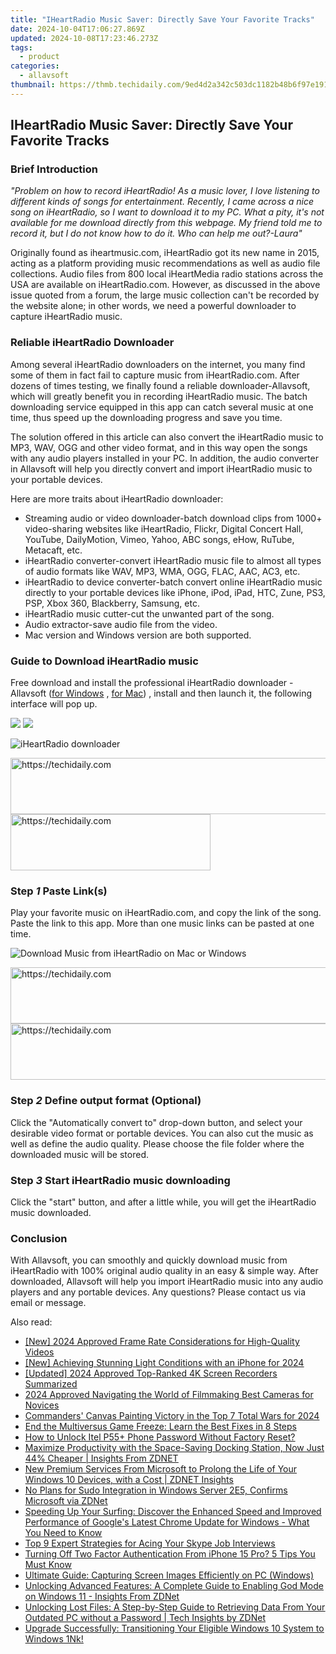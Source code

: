 ```yaml
---
title: "IHeartRadio Music Saver: Directly Save Your Favorite Tracks"
date: 2024-10-04T17:06:27.869Z
updated: 2024-10-08T17:23:46.273Z
tags:
  - product
categories:
  - allavsoft
thumbnail: https://thmb.techidaily.com/9ed4d2a342c503dc1182b48b6f97e1914eb836100fe0df4621fadbbe35959f4b.jpg
---
```


## IHeartRadio Music Saver: Directly Save Your Favorite Tracks

### Brief Introduction

_"Problem on how to record iHeartRadio! As a music lover, I love listening to different kinds of songs for entertainment. Recently, I came across a nice song on iHeartRadio, so I want to download it to my PC. What a pity, it's not available for me download directly from this webpage. My friend told me to record it, but I do not know how to do it. Who can help me out?-Laura"_

Originally found as iheartmusic.com, iHeartRadio got its new name in 2015, acting as a platform providing music recommendations as well as audio file collections. Audio files from 800 local iHeartMedia radio stations across the USA are available on iHeartRadio.com. However, as discussed in the above issue quoted from a forum, the large music collection can't be recorded by the website alone; in other words, we need a powerful downloader to capture iHeartRadio music.

### Reliable iHeartRadio Downloader

Among several iHeartRadio downloaders on the internet, you many find some of them in fact fail to capture music from iHeartRadio.com. After dozens of times testing, we finally found a reliable downloader-Allavsoft, which will greatly benefit you in recording iHeartRadio music. The batch downloading service equipped in this app can catch several music at one time, thus speed up the downloading progress and save you time.

The solution offered in this article can also convert the iHeartRadio music to MP3, WAV, OGG and other video format, and in this way open the songs with any audio players installed in your PC. In addition, the audio converter in Allavsoft will help you directly convert and import iHeartRadio music to your portable devices.

Here are more traits about iHeartRadio downloader:

* Streaming audio or video downloader-batch download clips from 1000+ video-sharing websites like iHeartRadio, Flickr, Digital Concert Hall, YouTube, DailyMotion, Vimeo, Yahoo, ABC songs, eHow, RuTube, Metacaft, etc.
* iHeartRadio converter-convert iHeartRadio music file to almost all types of audio formats like WAV, MP3, WMA, OGG, FLAC, AAC, AC3, etc.
* iHeartRadio to device converter-batch convert online iHeartRadio music directly to your portable devices like iPhone, iPod, iPad, HTC, Zune, PS3, PSP, Xbox 360, Blackberry, Samsung, etc.
* iHeartRadio music cutter-cut the unwanted part of the song.
* Audio extractor-save audio file from the video.
* Mac version and Windows version are both supported.

### Guide to Download iHeartRadio music

Free download and install the professional iHeartRadio downloader - Allavsoft ([for Windows](https://tools.techidaily.com/allavsoft/products/) , [for Mac](https://tools.techidaily.com/allavsoft/products/)) , install and then launch it, the following interface will pop up.

[![](https://www.allavsoft.com/how-to/../images/how-to/free-download-win.jpg)](https://tools.techidaily.com/allavsoft/products/) [![](https://www.allavsoft.com/how-to/../images/how-to/free-download-mac.jpg)](https://tools.techidaily.com/allavsoft/products/)

![iHeartRadio downloader](https://www.allavsoft.com/how-to/../images/allavsoft/screen-shot-600.jpg)

<!-- affiliate ads begin -->
<a href="https://aligracehair.sjv.io/c/5597632/1896546/19272" target="_top" id="1896546">
  <img src="//a.impactradius-go.com/display-ad/19272-1896546" border="0" alt="https://techidaily.com" width="728" height="90"/>
</a>
<img height="0" width="0" src="https://aligracehair.sjv.io/i/5597632/1896546/19272" style="position:absolute;visibility:hidden;" border="0" />
<!-- affiliate ads end -->

<!-- affiliate ads begin -->
<a href="https://bluettius.sjv.io/c/5597632/2139117/17108" target="_top" id="2139117">
  <img src="//a.impactradius-go.com/display-ad/17108-2139117" border="0" alt="https://techidaily.com" width="320" height="90"/>
</a>
<img height="0" width="0" src="https://bluettius.sjv.io/i/5597632/2139117/17108" style="position:absolute;visibility:hidden;" border="0" />
<!-- affiliate ads end -->

### Step _1_ Paste Link(s)

Play your favorite music on iHeartRadio.com, and copy the link of the song. Paste the link to this app. More than one music links can be pasted at one time.

![Download Music from iHeartRadio on Mac or Windows](https://www.allavsoft.com/how-to/../images/how-to/laola1-tv-downloader-for-mac-windows/download-video-from-laola1.tv.jpg)

<!-- affiliate ads begin -->
<a href="https://appsumo.8odi.net/c/5597632/2068411/7443" target="_top" id="2068411">
  <img src="//a.impactradius-go.com/display-ad/7443-2068411" border="0" alt="https://techidaily.com" width="728" height="90"/>
</a>
<img height="0" width="0" src="https://appsumo.8odi.net/i/5597632/2068411/7443" style="position:absolute;visibility:hidden;" border="0" />
<!-- affiliate ads end -->

<!-- affiliate ads begin -->
<a href="https://appsumo.8odi.net/c/5597632/2151892/7443" target="_top" id="2151892">
  <img src="//a.impactradius-go.com/display-ad/7443-2151892" border="0" alt="https://techidaily.com" width="600" height="90"/>
</a>
<img height="0" width="0" src="https://appsumo.8odi.net/i/5597632/2151892/7443" style="position:absolute;visibility:hidden;" border="0" />
<!-- affiliate ads end -->

### Step _2_ Define output format (Optional)

Click the "Automatically convert to" drop-down button, and select your desirable video format or portable devices. You can also cut the music as well as define the audio quality. Please choose the file folder where the downloaded music will be stored.

### Step _3_ Start iHeartRadio music downloading

Click the "start" button, and after a little while, you will get the iHeartRadio music downloaded.

### Conclusion

With Allavsoft, you can smoothly and quickly download music from iHeartRadio with 100% original audio quality in an easy & simple way. After downloaded, Allavsoft will help you import iHeartRadio music into any audio players and any portable devices. Any questions? Please contact us via email or message.

<ins class="adsbygoogle"
     style="display:block"
     data-ad-format="autorelaxed"
     data-ad-client="ca-pub-7571918770474297"
     data-ad-slot="1223367746"></ins>

<ins class="adsbygoogle"
     style="display:block"
     data-ad-client="ca-pub-7571918770474297"
     data-ad-slot="8358498916"
     data-ad-format="auto"
     data-full-width-responsive="true"></ins>

<span class="atpl-alsoreadstyle">Also read:</span>
<div><ul>
<li><a href="https://screen-mirroring-recording.techidaily.com/new-2024-approved-frame-rate-considerations-for-high-quality-videos/"><u>[New] 2024 Approved Frame Rate Considerations for High-Quality Videos</u></a></li>
<li><a href="https://fox-cloud.techidaily.com/new-achieving-stunning-light-conditions-with-an-iphone-for-2024/"><u>[New] Achieving Stunning Light Conditions with an iPhone for 2024</u></a></li>
<li><a href="https://on-screen-recording.techidaily.com/updated-2024-approved-top-ranked-4k-screen-recorders-summarized/"><u>[Updated] 2024 Approved Top-Ranked 4K Screen Recorders Summarized</u></a></li>
<li><a href="https://extra-guidance.techidaily.com/2024-approved-navigating-the-world-of-filmmaking-best-cameras-for-novices/"><u>2024 Approved Navigating the World of Filmmaking Best Cameras for Novices</u></a></li>
<li><a href="https://screen-mirroring-recording.techidaily.com/commanders-canvas-painting-victory-in-the-top-7-total-wars-for-2024/"><u>Commanders' Canvas Painting Victory in the Top 7 Total Wars for 2024</u></a></li>
<li><a href="https://win-solutions.techidaily.com/end-the-multiversus-game-freeze-learn-the-best-fixes-in-8-steps/"><u>End the Multiversus Game Freeze: Learn the Best Fixes in 8 Steps</u></a></li>
<li><a href="https://unlock-android.techidaily.com/how-to-unlock-itel-p55plus-phone-password-without-factory-reset-by-drfone-android/"><u>How to Unlock Itel P55+ Phone Password Without Factory Reset?</u></a></li>
<li><a href="https://win-deluxe.techidaily.com/maximize-productivity-with-the-space-saving-docking-station-now-just-44-cheaper-insights-from-zdnet/"><u>Maximize Productivity with the Space-Saving Docking Station, Now Just 44% Cheaper | Insights From ZDNET</u></a></li>
<li><a href="https://win-deluxe.techidaily.com/new-premium-services-from-microsoft-to-prolong-the-life-of-your-windows-10-devices-with-a-cost-zdnet-insights/"><u>New Premium Services From Microsoft to Prolong the Life of Your Windows 10 Devices, with a Cost | ZDNET Insights</u></a></li>
<li><a href="https://win-deluxe.techidaily.com/no-plans-for-sudo-integration-in-windows-server-2e5-confirms-microsoft-via-zdnet/"><u>No Plans for Sudo Integration in Windows Server 2E5, Confirms Microsoft via ZDNet</u></a></li>
<li><a href="https://win-deluxe.techidaily.com/speeding-up-your-surfing-discover-the-enhanced-speed-and-improved-performance-of-googles-latest-chrome-update-for-windows-what-you-need-to-know/"><u>Speeding Up Your Surfing: Discover the Enhanced Speed and Improved Performance of Google's Latest Chrome Update for Windows - What You Need to Know</u></a></li>
<li><a href="https://techno-recovery.techidaily.com/top-9-expert-strategies-for-acing-your-skype-job-interviews/"><u>Top 9 Expert Strategies for Acing Your Skype Job Interviews</u></a></li>
<li><a href="https://apple-account.techidaily.com/turning-off-two-factor-authentication-from-iphone-15-pro-5-tips-you-must-know-by-drfone-ios/"><u>Turning Off Two Factor Authentication From iPhone 15 Pro? 5 Tips You Must Know</u></a></li>
<li><a href="https://win-deluxe.techidaily.com/ultimate-guide-capturing-screen-images-efficiently-on-pc-windows/"><u>Ultimate Guide: Capturing Screen Images Efficiently on PC (Windows)</u></a></li>
<li><a href="https://win-deluxe.techidaily.com/unlocking-advanced-features-a-complete-guide-to-enabling-god-mode-on-windows-11-insights-from-zdnet/"><u>Unlocking Advanced Features: A Complete Guide to Enabling God Mode on Windows 11 - Insights From ZDNet</u></a></li>
<li><a href="https://win-deluxe.techidaily.com/unlocking-lost-files-a-step-by-step-guide-to-retrieving-data-from-your-outdated-pc-without-a-password-tech-insights-by-zdnet/"><u>Unlocking Lost Files: A Step-by-Step Guide to Retrieving Data From Your Outdated PC without a Password | Tech Insights by ZDNet</u></a></li>
<li><a href="https://win-deluxe.techidaily.com/upgrade-successfully-transitioning-your-eligible-windows-10-system-to-windows-1nk/"><u>Upgrade Successfully: Transitioning Your Eligible Windows 10 System to Windows 1Nk!</u></a></li>
</ul></div>

